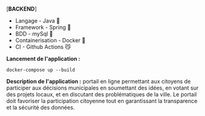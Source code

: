 [**BACKEND**]

- Langage - Java 🍵
- Framework - Spring 🍃
- BDD - mySql 🐬
- Containerisation - Docker 🐋
- CI - Github Actions 😼

**Lancement de l'application :** 
```shell
docker-compose up --build
```

**Description de l'application :** portail en ligne permettant aux citoyens de participer aux décisions municipales en soumettant des idées, en votant sur des projets locaux, et en discutant des problématiques de la ville. Le portail doit favoriser la participation citoyenne tout en garantissant la transparence et la sécurité des données.
